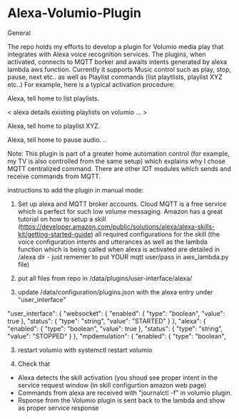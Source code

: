 # Alexa-Volumio-Plugin

General

The repo holds my  efforts to develop a plugin for Volumio media play that integrates with Alexa voice recognition services.
The plugins, when activated, connects to MQTT borker and awaits intents generated by alexa lambda aws function.
Currently it supports Music control such as play, stop, pause, next etc.. as well as Playlist commands (list playtlists, playlist XYZ etc..)
For example, here is a typical activation procedure:

Alexa, tell home to list playlists.

< alexa details existing playlists on volumio ... > 

Alexa, tell home to playlist XYZ.

Alexa, tell home to pause audio.
..

Note: This plugin is part of a greater home automation control (for example, my TV is also controlled from the same setup) which explains why I chose MQTT centralized command. There are other IOT modules which sends and receive commands from MQTT.


instructions to add the plugin in manual mode:
1. Set up alexa and MQTT broker accounts. Cloud MQTT is a free service which is perfect for such low volume messaging. Amazon has a great tutorial on how to setup a skill (https://developer.amazon.com/public/solutions/alexa/alexa-skills-kit/getting-started-guide)
all required configurations for the skill (the voice configuration intents and utterances as well as the lambda function which is being called when alexa is activated are detailed in /alexa dir - just rememer to put YOUR mqtt user/pass in aws_lambda.py file) 

1. put all files from repo in /data/plugins/user-interface/alexa/

2. update /data/configuration/plugins.json with the alexa entry under "user_interface"


  "user_interface": {
    "websocket": {
      "enabled": {
        "type": "boolean",
        "value": true
      },
      "status": {
        "type": "string",
        "value": "STARTED"
      }
    },
    "alexa": {
      "enabled": {
        "type": "boolean",
        "value": true
      },
      "status": {
        "type": "string",
        "value": "STOPPED"
      }
    },
    "mpdemulation": {
      "enabled": {
        "type": "boolean",


3. restart volumio with 
  systemctl restart volumio


4. Check that 
- Alexa detects the skill activation (you shoud see proper intent in the service request window (in skill configurtion amazon web page)
- Commands from alexa are received with "journalctl -f" in volumio plugin.
- Rsponse from the Volumio plugin is sent back to the lambda and show as proper service response 
